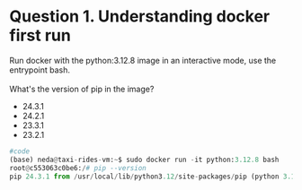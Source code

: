 <h1>Question 1. Understanding docker first run</h1>
Run docker with the python:3.12.8 image in an interactive mode, use the entrypoint bash. <br>
<br>
What's the version of pip in the image?

- 24.3.1<br>
- 24.2.1<br>
- 23.3.1<br>
- 23.2.1

```python
#code
(base) neda@taxi-rides-vm:~$ sudo docker run -it python:3.12.8 bash
root@c553063c0be6:/# pip --version
pip 24.3.1 from /usr/local/lib/python3.12/site-packages/pip (python 3.12)
```
